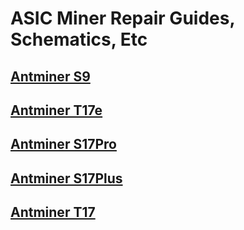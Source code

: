 # ASIC Miner Repair Guides, Schematics, Etc

## [Antminer S9](./Bitmain/Antminer/S9/README.md)

## [Antminer T17e](./Bitmain/Antminer/T17e/README.md)

## [Antminer S17Pro](./Bitmain/Antminer/S17Pro/README.md)

## [Antminer S17Plus](./Bitmain/Antminer/S17Plus/README.md)

## [Antminer T17](./Bitmain/Antminer/T17/README.md)
